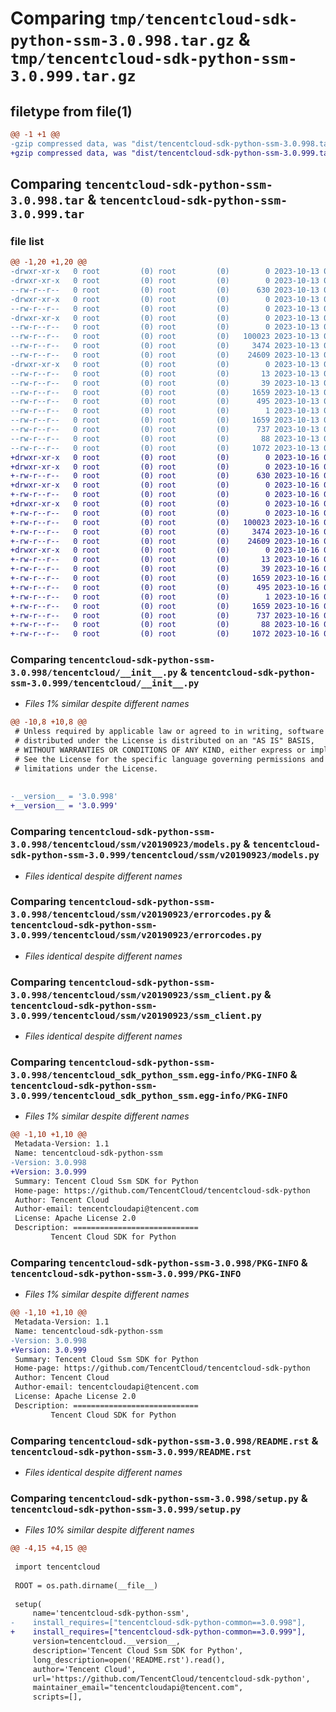 # Comparing `tmp/tencentcloud-sdk-python-ssm-3.0.998.tar.gz` & `tmp/tencentcloud-sdk-python-ssm-3.0.999.tar.gz`

## filetype from file(1)

```diff
@@ -1 +1 @@
-gzip compressed data, was "dist/tencentcloud-sdk-python-ssm-3.0.998.tar", last modified: Fri Oct 13 00:35:36 2023, max compression
+gzip compressed data, was "dist/tencentcloud-sdk-python-ssm-3.0.999.tar", last modified: Mon Oct 16 00:34:51 2023, max compression
```

## Comparing `tencentcloud-sdk-python-ssm-3.0.998.tar` & `tencentcloud-sdk-python-ssm-3.0.999.tar`

### file list

```diff
@@ -1,20 +1,20 @@
-drwxr-xr-x   0 root         (0) root         (0)        0 2023-10-13 00:35:36.000000 tencentcloud-sdk-python-ssm-3.0.998/
-drwxr-xr-x   0 root         (0) root         (0)        0 2023-10-13 00:35:36.000000 tencentcloud-sdk-python-ssm-3.0.998/tencentcloud/
--rw-r--r--   0 root         (0) root         (0)      630 2023-10-13 00:35:36.000000 tencentcloud-sdk-python-ssm-3.0.998/tencentcloud/__init__.py
-drwxr-xr-x   0 root         (0) root         (0)        0 2023-10-13 00:35:36.000000 tencentcloud-sdk-python-ssm-3.0.998/tencentcloud/ssm/
--rw-r--r--   0 root         (0) root         (0)        0 2023-10-13 00:35:36.000000 tencentcloud-sdk-python-ssm-3.0.998/tencentcloud/ssm/__init__.py
-drwxr-xr-x   0 root         (0) root         (0)        0 2023-10-13 00:35:36.000000 tencentcloud-sdk-python-ssm-3.0.998/tencentcloud/ssm/v20190923/
--rw-r--r--   0 root         (0) root         (0)        0 2023-10-13 00:35:36.000000 tencentcloud-sdk-python-ssm-3.0.998/tencentcloud/ssm/v20190923/__init__.py
--rw-r--r--   0 root         (0) root         (0)   100023 2023-10-13 00:35:36.000000 tencentcloud-sdk-python-ssm-3.0.998/tencentcloud/ssm/v20190923/models.py
--rw-r--r--   0 root         (0) root         (0)     3474 2023-10-13 00:35:36.000000 tencentcloud-sdk-python-ssm-3.0.998/tencentcloud/ssm/v20190923/errorcodes.py
--rw-r--r--   0 root         (0) root         (0)    24609 2023-10-13 00:35:36.000000 tencentcloud-sdk-python-ssm-3.0.998/tencentcloud/ssm/v20190923/ssm_client.py
-drwxr-xr-x   0 root         (0) root         (0)        0 2023-10-13 00:35:36.000000 tencentcloud-sdk-python-ssm-3.0.998/tencentcloud_sdk_python_ssm.egg-info/
--rw-r--r--   0 root         (0) root         (0)       13 2023-10-13 00:35:36.000000 tencentcloud-sdk-python-ssm-3.0.998/tencentcloud_sdk_python_ssm.egg-info/top_level.txt
--rw-r--r--   0 root         (0) root         (0)       39 2023-10-13 00:35:36.000000 tencentcloud-sdk-python-ssm-3.0.998/tencentcloud_sdk_python_ssm.egg-info/requires.txt
--rw-r--r--   0 root         (0) root         (0)     1659 2023-10-13 00:35:36.000000 tencentcloud-sdk-python-ssm-3.0.998/tencentcloud_sdk_python_ssm.egg-info/PKG-INFO
--rw-r--r--   0 root         (0) root         (0)      495 2023-10-13 00:35:36.000000 tencentcloud-sdk-python-ssm-3.0.998/tencentcloud_sdk_python_ssm.egg-info/SOURCES.txt
--rw-r--r--   0 root         (0) root         (0)        1 2023-10-13 00:35:36.000000 tencentcloud-sdk-python-ssm-3.0.998/tencentcloud_sdk_python_ssm.egg-info/dependency_links.txt
--rw-r--r--   0 root         (0) root         (0)     1659 2023-10-13 00:35:36.000000 tencentcloud-sdk-python-ssm-3.0.998/PKG-INFO
--rw-r--r--   0 root         (0) root         (0)      737 2023-10-13 00:35:36.000000 tencentcloud-sdk-python-ssm-3.0.998/README.rst
--rw-r--r--   0 root         (0) root         (0)       88 2023-10-13 00:35:36.000000 tencentcloud-sdk-python-ssm-3.0.998/setup.cfg
--rw-r--r--   0 root         (0) root         (0)     1072 2023-10-13 00:35:36.000000 tencentcloud-sdk-python-ssm-3.0.998/setup.py
+drwxr-xr-x   0 root         (0) root         (0)        0 2023-10-16 00:34:51.000000 tencentcloud-sdk-python-ssm-3.0.999/
+drwxr-xr-x   0 root         (0) root         (0)        0 2023-10-16 00:34:51.000000 tencentcloud-sdk-python-ssm-3.0.999/tencentcloud/
+-rw-r--r--   0 root         (0) root         (0)      630 2023-10-16 00:34:51.000000 tencentcloud-sdk-python-ssm-3.0.999/tencentcloud/__init__.py
+drwxr-xr-x   0 root         (0) root         (0)        0 2023-10-16 00:34:51.000000 tencentcloud-sdk-python-ssm-3.0.999/tencentcloud/ssm/
+-rw-r--r--   0 root         (0) root         (0)        0 2023-10-16 00:34:51.000000 tencentcloud-sdk-python-ssm-3.0.999/tencentcloud/ssm/__init__.py
+drwxr-xr-x   0 root         (0) root         (0)        0 2023-10-16 00:34:51.000000 tencentcloud-sdk-python-ssm-3.0.999/tencentcloud/ssm/v20190923/
+-rw-r--r--   0 root         (0) root         (0)        0 2023-10-16 00:34:51.000000 tencentcloud-sdk-python-ssm-3.0.999/tencentcloud/ssm/v20190923/__init__.py
+-rw-r--r--   0 root         (0) root         (0)   100023 2023-10-16 00:34:51.000000 tencentcloud-sdk-python-ssm-3.0.999/tencentcloud/ssm/v20190923/models.py
+-rw-r--r--   0 root         (0) root         (0)     3474 2023-10-16 00:34:51.000000 tencentcloud-sdk-python-ssm-3.0.999/tencentcloud/ssm/v20190923/errorcodes.py
+-rw-r--r--   0 root         (0) root         (0)    24609 2023-10-16 00:34:51.000000 tencentcloud-sdk-python-ssm-3.0.999/tencentcloud/ssm/v20190923/ssm_client.py
+drwxr-xr-x   0 root         (0) root         (0)        0 2023-10-16 00:34:51.000000 tencentcloud-sdk-python-ssm-3.0.999/tencentcloud_sdk_python_ssm.egg-info/
+-rw-r--r--   0 root         (0) root         (0)       13 2023-10-16 00:34:51.000000 tencentcloud-sdk-python-ssm-3.0.999/tencentcloud_sdk_python_ssm.egg-info/top_level.txt
+-rw-r--r--   0 root         (0) root         (0)       39 2023-10-16 00:34:51.000000 tencentcloud-sdk-python-ssm-3.0.999/tencentcloud_sdk_python_ssm.egg-info/requires.txt
+-rw-r--r--   0 root         (0) root         (0)     1659 2023-10-16 00:34:51.000000 tencentcloud-sdk-python-ssm-3.0.999/tencentcloud_sdk_python_ssm.egg-info/PKG-INFO
+-rw-r--r--   0 root         (0) root         (0)      495 2023-10-16 00:34:51.000000 tencentcloud-sdk-python-ssm-3.0.999/tencentcloud_sdk_python_ssm.egg-info/SOURCES.txt
+-rw-r--r--   0 root         (0) root         (0)        1 2023-10-16 00:34:51.000000 tencentcloud-sdk-python-ssm-3.0.999/tencentcloud_sdk_python_ssm.egg-info/dependency_links.txt
+-rw-r--r--   0 root         (0) root         (0)     1659 2023-10-16 00:34:51.000000 tencentcloud-sdk-python-ssm-3.0.999/PKG-INFO
+-rw-r--r--   0 root         (0) root         (0)      737 2023-10-16 00:34:51.000000 tencentcloud-sdk-python-ssm-3.0.999/README.rst
+-rw-r--r--   0 root         (0) root         (0)       88 2023-10-16 00:34:51.000000 tencentcloud-sdk-python-ssm-3.0.999/setup.cfg
+-rw-r--r--   0 root         (0) root         (0)     1072 2023-10-16 00:34:51.000000 tencentcloud-sdk-python-ssm-3.0.999/setup.py
```

### Comparing `tencentcloud-sdk-python-ssm-3.0.998/tencentcloud/__init__.py` & `tencentcloud-sdk-python-ssm-3.0.999/tencentcloud/__init__.py`

 * *Files 1% similar despite different names*

```diff
@@ -10,8 +10,8 @@
 # Unless required by applicable law or agreed to in writing, software
 # distributed under the License is distributed on an "AS IS" BASIS,
 # WITHOUT WARRANTIES OR CONDITIONS OF ANY KIND, either express or implied.
 # See the License for the specific language governing permissions and
 # limitations under the License.
 
 
-__version__ = '3.0.998'
+__version__ = '3.0.999'
```

### Comparing `tencentcloud-sdk-python-ssm-3.0.998/tencentcloud/ssm/v20190923/models.py` & `tencentcloud-sdk-python-ssm-3.0.999/tencentcloud/ssm/v20190923/models.py`

 * *Files identical despite different names*

### Comparing `tencentcloud-sdk-python-ssm-3.0.998/tencentcloud/ssm/v20190923/errorcodes.py` & `tencentcloud-sdk-python-ssm-3.0.999/tencentcloud/ssm/v20190923/errorcodes.py`

 * *Files identical despite different names*

### Comparing `tencentcloud-sdk-python-ssm-3.0.998/tencentcloud/ssm/v20190923/ssm_client.py` & `tencentcloud-sdk-python-ssm-3.0.999/tencentcloud/ssm/v20190923/ssm_client.py`

 * *Files identical despite different names*

### Comparing `tencentcloud-sdk-python-ssm-3.0.998/tencentcloud_sdk_python_ssm.egg-info/PKG-INFO` & `tencentcloud-sdk-python-ssm-3.0.999/tencentcloud_sdk_python_ssm.egg-info/PKG-INFO`

 * *Files 1% similar despite different names*

```diff
@@ -1,10 +1,10 @@
 Metadata-Version: 1.1
 Name: tencentcloud-sdk-python-ssm
-Version: 3.0.998
+Version: 3.0.999
 Summary: Tencent Cloud Ssm SDK for Python
 Home-page: https://github.com/TencentCloud/tencentcloud-sdk-python
 Author: Tencent Cloud
 Author-email: tencentcloudapi@tencent.com
 License: Apache License 2.0
 Description: ============================
         Tencent Cloud SDK for Python
```

### Comparing `tencentcloud-sdk-python-ssm-3.0.998/PKG-INFO` & `tencentcloud-sdk-python-ssm-3.0.999/PKG-INFO`

 * *Files 1% similar despite different names*

```diff
@@ -1,10 +1,10 @@
 Metadata-Version: 1.1
 Name: tencentcloud-sdk-python-ssm
-Version: 3.0.998
+Version: 3.0.999
 Summary: Tencent Cloud Ssm SDK for Python
 Home-page: https://github.com/TencentCloud/tencentcloud-sdk-python
 Author: Tencent Cloud
 Author-email: tencentcloudapi@tencent.com
 License: Apache License 2.0
 Description: ============================
         Tencent Cloud SDK for Python
```

### Comparing `tencentcloud-sdk-python-ssm-3.0.998/README.rst` & `tencentcloud-sdk-python-ssm-3.0.999/README.rst`

 * *Files identical despite different names*

### Comparing `tencentcloud-sdk-python-ssm-3.0.998/setup.py` & `tencentcloud-sdk-python-ssm-3.0.999/setup.py`

 * *Files 10% similar despite different names*

```diff
@@ -4,15 +4,15 @@
 
 import tencentcloud
 
 ROOT = os.path.dirname(__file__)
 
 setup(
     name='tencentcloud-sdk-python-ssm',
-    install_requires=["tencentcloud-sdk-python-common==3.0.998"],
+    install_requires=["tencentcloud-sdk-python-common==3.0.999"],
     version=tencentcloud.__version__,
     description='Tencent Cloud Ssm SDK for Python',
     long_description=open('README.rst').read(),
     author='Tencent Cloud',
     url='https://github.com/TencentCloud/tencentcloud-sdk-python',
     maintainer_email="tencentcloudapi@tencent.com",
     scripts=[],
```

